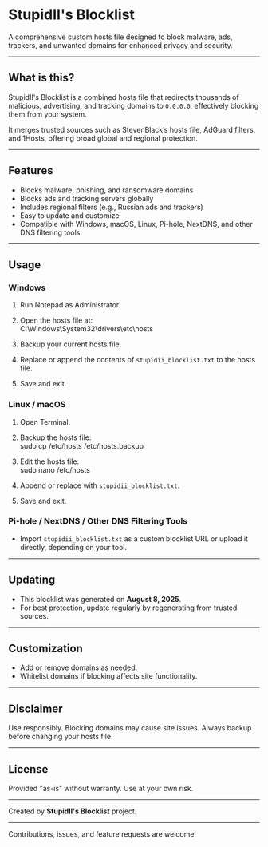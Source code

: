 # StupidII's Blocklist

A comprehensive custom hosts file designed to block malware, ads, trackers, and unwanted domains for enhanced privacy and security.

---

## What is this?

StupidII's Blocklist is a combined hosts file that redirects thousands of malicious, advertising, and tracking domains to `0.0.0.0`, effectively blocking them from your system.

It merges trusted sources such as StevenBlack’s hosts file, AdGuard filters, and 1Hosts, offering broad global and regional protection.

---

## Features

- Blocks malware, phishing, and ransomware domains
- Blocks ads and tracking servers globally
- Includes regional filters (e.g., Russian ads and trackers)
- Easy to update and customize
- Compatible with Windows, macOS, Linux, Pi-hole, NextDNS, and other DNS filtering tools

---

## Usage

### Windows

1. Run Notepad as Administrator.  
2. Open the hosts file at:  
C:\Windows\System32\drivers\etc\hosts

4. Backup your current hosts file.  
5. Replace or append the contents of `stupidii_blocklist.txt` to the hosts file.  
6. Save and exit.

### Linux / macOS

1. Open Terminal.  
2. Backup the hosts file:  
sudo cp /etc/hosts /etc/hosts.backup

3. Edit the hosts file:  
sudo nano /etc/hosts

5. Append or replace with `stupidii_blocklist.txt`.  
6. Save and exit.

### Pi-hole / NextDNS / Other DNS Filtering Tools

- Import `stupidii_blocklist.txt` as a custom blocklist URL or upload it directly, depending on your tool.

---

## Updating

- This blocklist was generated on **August 8, 2025**.  
- For best protection, update regularly by regenerating from trusted sources.

---

## Customization

- Add or remove domains as needed.  
- Whitelist domains if blocking affects site functionality.

---

## Disclaimer

Use responsibly. Blocking domains may cause site issues. Always backup before changing your hosts file.

---

## License

Provided "as-is" without warranty. Use at your own risk.

---

Created by **StupidII's Blocklist** project.

---

Contributions, issues, and feature requests are welcome!
